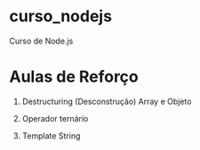 # curso_nodejs
Curso de Node.js

Aulas de Reforço
================

1) Destructuring (Desconstrução) Array e Objeto

2) Operador ternário

3) Template String